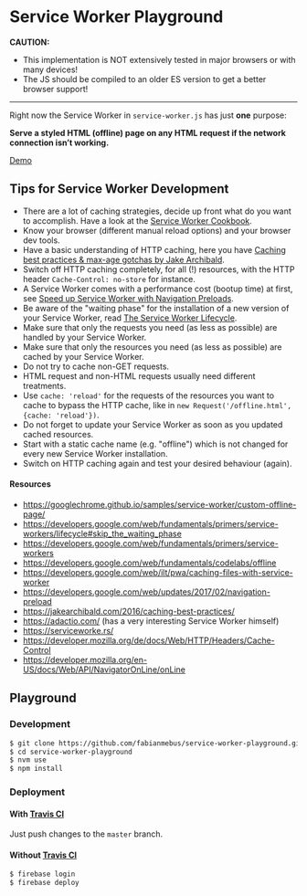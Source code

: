 # Service Worker Playground

**CAUTION:** 
* This implementation is NOT extensively tested in major browsers or with many devices!
* The JS should be compiled to an older ES version to get a better browser support!   

---

Right now the Service Worker in `service-worker.js` has just **one** purpose:
 
**Serve a styled HTML (offline) page on any HTML request if the network connection isn’t working.**  

[Demo](https://service-worker-playgroun-152cd.web.app/)

## Tips for Service Worker Development

* There are a lot of caching strategies, decide up front what do you want to accomplish. Have a look at the [Service Worker Cookbook](https://serviceworke.rs/).
* Know your browser (different manual reload options) and your browser dev tools.
* Have a basic understanding of HTTP caching, here you have [Caching best practices & max-age gotchas by Jake Archibald](https://jakearchibald.com/2016/caching-best-practices/).
* Switch off HTTP caching completely, for all (!) resources, with the HTTP header `Cache-Control: no-store` for instance. 
* A Service Worker comes with a performance cost (bootup time) at first, see [Speed up Service Worker with Navigation Preloads](https://developers.google.com/web/updates/2017/02/navigation-preload).
* Be aware of the "waiting phase" for the installation of a new version of your Service Worker, read [The Service Worker Lifecycle](https://developers.google.com/web/fundamentals/primers/service-workers/lifecycle#skip_the_waiting_phase).
* Make sure that only the requests you need (as less as possible) are handled by your Service Worker.  
* Make sure that only the resources you need (as less as possible) are cached by your Service Worker.
* Do not try to cache non-GET requests.
* HTML request and non-HTML requests usually need different treatments.
* Use `cache: 'reload'` for the requests of the resources you want to cache to bypass the HTTP cache, like in `new Request('/offline.html', {cache: 'reload'})`.
* Do not forget to update your Service Worker as soon as you updated cached resources.
* Start with a static cache name (e.g. "offline") which is not changed for every new Service Worker installation.
* Switch on HTTP caching again and test your desired behaviour (again).

#### Resources

* https://googlechrome.github.io/samples/service-worker/custom-offline-page/
* https://developers.google.com/web/fundamentals/primers/service-workers/lifecycle#skip_the_waiting_phase
* https://developers.google.com/web/fundamentals/primers/service-workers
* https://developers.google.com/web/fundamentals/codelabs/offline
* https://developers.google.com/web/ilt/pwa/caching-files-with-service-worker
* https://developers.google.com/web/updates/2017/02/navigation-preload
* https://jakearchibald.com/2016/caching-best-practices/
* https://adactio.com/ (has a very interesting Service Worker himself)
* https://serviceworke.rs/
* https://developer.mozilla.org/de/docs/Web/HTTP/Headers/Cache-Control
* https://developer.mozilla.org/en-US/docs/Web/API/NavigatorOnLine/onLine

## Playground
### Development

```bash
$ git clone https://github.com/fabianmebus/service-worker-playground.git
$ cd service-worker-playground
$ nvm use
$ npm install
``` 

### Deployment

#### With [Travis CI](https://travis-ci.org/)

Just push changes to the `master` branch.

#### Without [Travis CI](https://travis-ci.org/)

```bash
$ firebase login
$ firebase deploy
``` 
